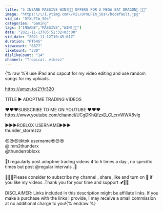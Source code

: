 ```yaml
---
title: "5 INSANE MASSIVE WIN!🥰😱 OFFERS FOR A MEGA BAT DRAGON🦇 🎉💗"
image: "https:\/\/i.ytimg.com\/vi\/DYXLFIm_50s\/hqdefault.jpg"
vid_id: "DYXLFIm_50s"
categories: "Gaming"
tags: ["INSANE","MASSIVE","WIN!🥰😱"]
date: "2021-11-13T05:52:32+03:00"
vid_date: "2021-11-12T10:45:01Z"
duration: "PT54S"
viewcount: "8877"
likeCount: "330"
dislikeCount: "14"
channel: "Tropical. vibezz"
---
```

{% raw %}I use  iPad and  capcut for  my video editing and use random songs for my uploads.<br /><br /><a rel="nofollow" target="blank" href="https://amzn.to/2Yfr320">https://amzn.to/2Yfr320</a><br /><br />TITLE ▶️ ADOPTME TRADING VIDEOS <br /><br />❤️❤️❤️SUBSCRIBE TO ME ON YOUTUBE ❤️❤️❤️<a rel="nofollow" target="blank" href="https://www.youtube.com/channel/UCgDKhQfzxD_CLcrvWWX8vIg">https://www.youtube.com/channel/UCgDKhQfzxD_CLcrvWWX8vIg</a><br /><br />▶️▶️▶️ROBLOX USERNAME▶️▶️▶️<br />                    thunder_stormzzz<br /><br />😍😍😍tiktok username😍😍😍<br />               @ mm2thunderx<br />               @thunderrobloxx<br /><br />🥰I regaularly post adoptme  trading videos 4 to 5 times a day , no specific times but post @regular intervals .🥰<br /><br />🙏🙏💕Please consider to subscribe my channel , share ,like and turn on 🔔 if you like my videos .Thank you for your time and support .💕🙏🙏 <br /><br />DISCLAIMER: Links included in this description might be affiliate links. If you make a purchase with the links I provide, I may receive a small commission at no additional charge to you!{% endraw %}
